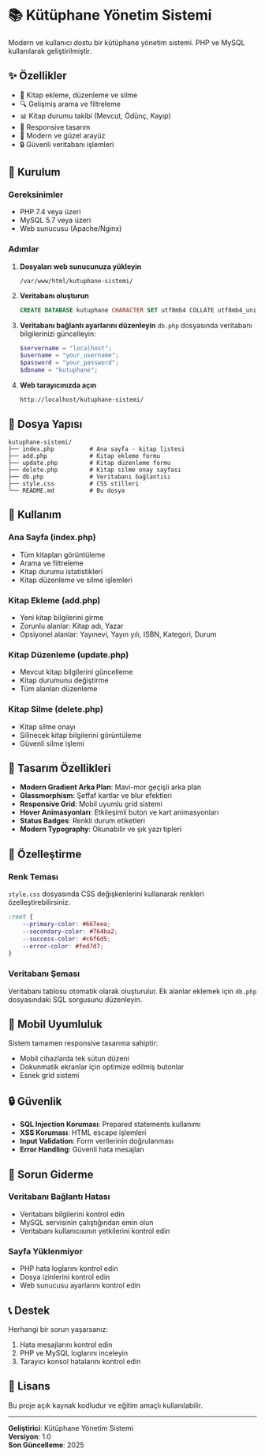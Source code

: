 # 📚 Kütüphane Yönetim Sistemi

Modern ve kullanıcı dostu bir kütüphane yönetim sistemi. PHP ve MySQL kullanılarak geliştirilmiştir.

## ✨ Özellikler

- 📖 Kitap ekleme, düzenleme ve silme
- 🔍 Gelişmiş arama ve filtreleme
- 📊 Kitap durumu takibi (Mevcut, Ödünç, Kayıp)
- 📱 Responsive tasarım
- 🎨 Modern ve güzel arayüz
- 🔒 Güvenli veritabanı işlemleri

## 🚀 Kurulum

### Gereksinimler

- PHP 7.4 veya üzeri
- MySQL 5.7 veya üzeri
- Web sunucusu (Apache/Nginx)

### Adımlar

1. **Dosyaları web sunucunuza yükleyin**
   ```
   /var/www/html/kutuphane-sistemi/
   ```

2. **Veritabanı oluşturun**
   ```sql
   CREATE DATABASE kutuphane CHARACTER SET utf8mb4 COLLATE utf8mb4_unicode_ci;
   ```

3. **Veritabanı bağlantı ayarlarını düzenleyin**
   `db.php` dosyasında veritabanı bilgilerinizi güncelleyin:
   ```php
   $servername = "localhost";
   $username = "your_username";
   $password = "your_password";
   $dbname = "kutuphane";
   ```

4. **Web tarayıcınızda açın**
   ```
   http://localhost/kutuphane-sistemi/
   ```

## 📁 Dosya Yapısı

```
kutuphane-sistemi/
├── index.php          # Ana sayfa - kitap listesi
├── add.php            # Kitap ekleme formu
├── update.php         # Kitap düzenleme formu
├── delete.php         # Kitap silme onay sayfası
├── db.php             # Veritabanı bağlantısı
├── style.css          # CSS stilleri
└── README.md          # Bu dosya
```

## 🎯 Kullanım

### Ana Sayfa (index.php)
- Tüm kitapları görüntüleme
- Arama ve filtreleme
- Kitap durumu istatistikleri
- Kitap düzenleme ve silme işlemleri

### Kitap Ekleme (add.php)
- Yeni kitap bilgilerini girme
- Zorunlu alanlar: Kitap adı, Yazar
- Opsiyonel alanlar: Yayınevi, Yayın yılı, ISBN, Kategori, Durum

### Kitap Düzenleme (update.php)
- Mevcut kitap bilgilerini güncelleme
- Kitap durumunu değiştirme
- Tüm alanları düzenleme

### Kitap Silme (delete.php)
- Kitap silme onayı
- Silinecek kitap bilgilerini görüntüleme
- Güvenli silme işlemi

## 🎨 Tasarım Özellikleri

- **Modern Gradient Arka Plan**: Mavi-mor geçişli arka plan
- **Glassmorphism**: Şeffaf kartlar ve blur efektleri
- **Responsive Grid**: Mobil uyumlu grid sistemi
- **Hover Animasyonları**: Etkileşimli buton ve kart animasyonları
- **Status Badges**: Renkli durum etiketleri
- **Modern Typography**: Okunabilir ve şık yazı tipleri

## 🔧 Özelleştirme

### Renk Teması
`style.css` dosyasında CSS değişkenlerini kullanarak renkleri özelleştirebilirsiniz:

```css
:root {
    --primary-color: #667eea;
    --secondary-color: #764ba2;
    --success-color: #c6f6d5;
    --error-color: #fed7d7;
}
```

### Veritabanı Şeması
Veritabanı tablosu otomatik olarak oluşturulur. Ek alanlar eklemek için `db.php` dosyasındaki SQL sorgusunu düzenleyin.

## 📱 Mobil Uyumluluk

Sistem tamamen responsive tasarıma sahiptir:
- Mobil cihazlarda tek sütun düzeni
- Dokunmatik ekranlar için optimize edilmiş butonlar
- Esnek grid sistemi

## 🔒 Güvenlik

- **SQL Injection Koruması**: Prepared statements kullanımı
- **XSS Koruması**: HTML escape işlemleri
- **Input Validation**: Form verilerinin doğrulanması
- **Error Handling**: Güvenli hata mesajları

## 🐛 Sorun Giderme

### Veritabanı Bağlantı Hatası
- Veritabanı bilgilerini kontrol edin
- MySQL servisinin çalıştığından emin olun
- Veritabanı kullanıcısının yetkilerini kontrol edin

### Sayfa Yüklenmiyor
- PHP hata loglarını kontrol edin
- Dosya izinlerini kontrol edin
- Web sunucusu ayarlarını kontrol edin

## 📞 Destek

Herhangi bir sorun yaşarsanız:
1. Hata mesajlarını kontrol edin
2. PHP ve MySQL loglarını inceleyin
3. Tarayıcı konsol hatalarını kontrol edin

## 📄 Lisans

Bu proje açık kaynak kodludur ve eğitim amaçlı kullanılabilir.

---

**Geliştirici**: Kütüphane Yönetim Sistemi  
**Versiyon**: 1.0  
**Son Güncelleme**: 2025
